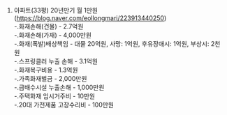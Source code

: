 1. 아파트(33평) 20년만기 월 1만원 (https://blog.naver.com/eollongmari/223913440250) <br/>
-.화재손해(건물) - 2.7억원 <br/>
-.화재손해(가재) - 4,000만원 <br/>
-.화재(폭발)배상책임 - 대물 20억원, 사망: 1억원, 후유장애시: 1억원, 부상시: 2천원 <br/>
-.스프링클러 누출 손해 - 3.1억원 <br/>
-.화재복구비용 - 1.3억원 <br/>
-.가족화재벌금 - 2,000만원 <br/>
-.급배수시설 누출손해 - 1,000만원 <br/>
-.주택화재 임시거주비 - 10만원 <br/>
-.20대 가전제품 고장수리비 - 100만원 <br/>
